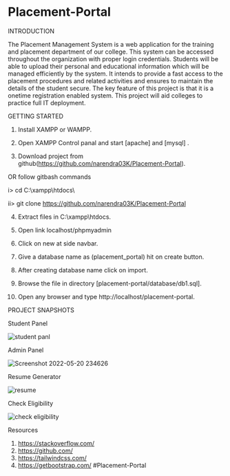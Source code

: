 # Placement-Portal



INTRODUCTION

The Placement Management System is a web application for the training and  placement department of our college. This system can be accessed throughout the  organization with proper login credentials. Students will be able to upload their  personal and educational information which will be managed efficiently by the  system. It intends to provide a fast access to the placement procedures and related  activities and ensures to maintain the details of the student secure. The key feature of  this project is that it is a onetime registration enabled system. This project will aid  colleges to practice full IT deployment.




GETTING STARTED

1. Install XAMPP or WAMPP.

2. Open XAMPP Control panal and start [apache] and [mysql] .

3. Download project from github(https://github.com/narendra03K/Placement-Portal).

OR follow gitbash commands

i> cd C:\\xampp\htdocs\

ii> git clone https://github.com/narendra03K/Placement-Portal

4. Extract files in C:\xampp\htdocs.

5. Open link localhost/phpmyadmin

6. Click on new at side navbar.

7. Give a database name as (placement_portal) hit on create button.

8. After creating database name click on import.

9. Browse the file in directory [placement-portal/database/db1.sql].

10. Open any browser and type http://localhost/placement-portal.





PROJECT SNAPSHOTS

Student Panel

![student panl](https://user-images.githubusercontent.com/87755170/184550794-a778a02d-748c-490d-97ba-bf68c22fd3f4.png)


Admin Panel

![Screenshot 2022-05-20 234626](https://user-images.githubusercontent.com/87755170/184550961-84913a45-65ac-4a70-a5b9-233709dd4465.png)

Resume Generator

![resume](https://user-images.githubusercontent.com/87755170/184550823-82bb6049-9a64-4e51-a171-6c86a4645ab9.png)

Check Eligibility

![check eligibility](https://user-images.githubusercontent.com/87755170/184550829-86546902-a38c-4fe6-a53c-bf5844668f05.png)

Resources

1. https://stackoverflow.com/  <br/>
2. https://github.com/<br/>
3. https://tailwindcss.com/<br/>
4. https://getbootstrap.com/
#Placement-Portal

